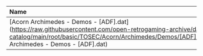 |Name|Size|
|:---|---:|
|[Acorn Archimedes - Demos - [ADF].dat](https://raw.githubusercontent.com/open-retrogaming-archive/dat-catalog/main/root/basic/TOSEC/Acorn/Archimedes/Demos/[ADF]/Acorn Archimedes - Demos - [ADF].dat)|4014|
